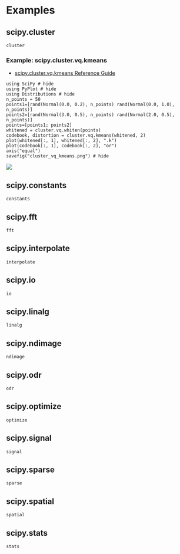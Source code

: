 # Examples

## scipy.cluster

```@docs
cluster
```

### Example: scipy.cluster.vq.kmeans

- [scipy\.cluster\.vq\.kmeans Reference Guide](http://scipy.github.io/devdocs/generated/scipy.cluster.vq.kmeans.html#scipy.cluster.vq.kmeans)

```@example
using SciPy # hide
using PyPlot # hide
using Distributions # hide
n_points = 50
points1=[rand(Normal(0.0, 0.2), n_points) rand(Normal(0.0, 1.0), n_points)]
points2=[rand(Normal(3.0, 0.5), n_points) rand(Normal(2.0, 0.5), n_points)]
points=[points1; points2]
whitened = cluster.vq.whiten(points)
codebook, distortion = cluster.vq.kmeans(whitened, 2)
plot(whitened[:, 1], whitened[:, 2], ".k")
plot(codebook[:, 1], codebook[:, 2], "or")
axis("equal")
savefig("cluster_vq_kmeans.png") # hide
```

![](cluster_vq_kmeans.png)


## scipy.constants

```@docs
constants
```

## scipy.fft

```@docs
fft
```

## scipy.interpolate

```@docs
interpolate
```

## scipy.io

```@docs
io
```

## scipy.linalg

```@docs
linalg
```

## scipy.ndimage

```@docs
ndimage
```

## scipy.odr

```@docs
odr
```

## scipy.optimize

```@docs
optimize
```

## scipy.signal

```@docs
signal
```

## scipy.sparse

```@docs
sparse
```

## scipy.spatial

```@docs
spatial
```

## scipy.stats

```@docs
stats
```





